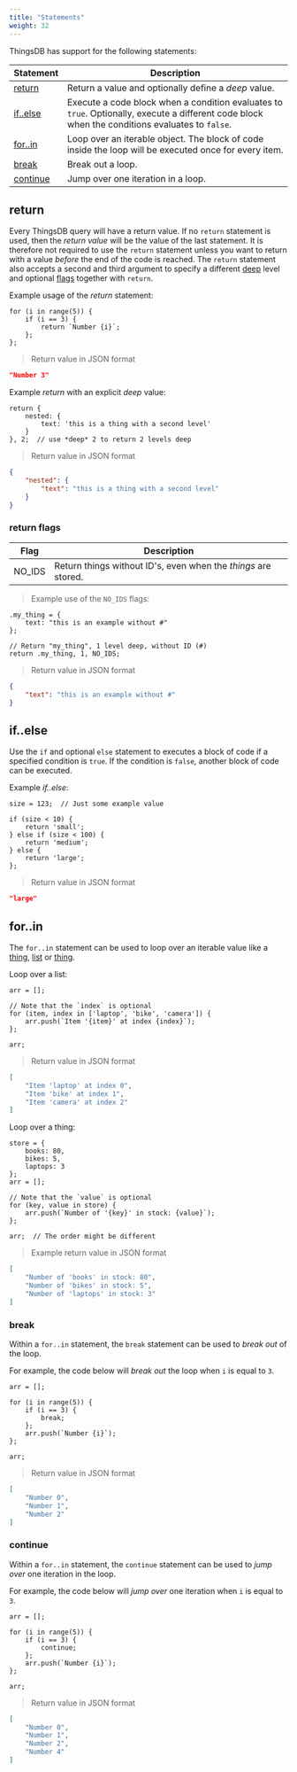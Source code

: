 ```yaml
---
title: "Statements"
weight: 32
---
```


ThingsDB has support for the following statements:

Statement  | Description
---------- | -----------
[return](#return)     | Return a value and optionally define a *deep* value.
[if..else](#ifelse)   | Execute a code block when a condition evaluates to `true`. Optionally, execute a different code block when the conditions evaluates to `false`.
[for..in](#forin)     | Loop over an iterable object. The block of code inside the loop will be executed once for every item.
[break](#break)       | Break out a loop.
[continue](#continue) | Jump over one iteration in a loop.


## return

Every ThingsDB query will have a return value. If no `return` statement is used, then the *return value* will be the value of the last statement.
It is therefore not required to use the `return` statement unless you want to return with a value *before* the end of the code is reached. The `return` statement also accepts a second and third argument to specify a different [deep](../../collection-api/deep) level and optional [flags](#return-flags) together with `return`.

Example usage of the *return* statement:

```thingsdb,json_response
for (i in range(5)) {
    if (i == 3) {
        return `Number {i}`;
    };
};
```

> Return value in JSON format

```json
"Number 3"
```

Example *return* with an explicit *deep* value:

```thingsdb,json_response
return {
    nested: {
        text: 'this is a thing with a second level'
    }
}, 2;  // use *deep* 2 to return 2 levels deep
```

> Return value in JSON format

```json
{
    "nested": {
        "text": "this is a thing with a second level"
    }
}
```

### return flags

Flag   | Description
------ | -----------
NO_IDS | Return things without ID's, even when the _things_ are stored.

> Example use of the `NO_IDS` flags:

```thingsdb,json_response
.my_thing = {
    text: "this is an example without #"
};

// Return "my_thing", 1 level deep, without ID (#)
return .my_thing, 1, NO_IDS;
```

> Return value in JSON format

```json
{
    "text": "this is an example without #"
}
```

## if..else

Use the `if` and optional `else` statement to executes a block of code if a specified condition is `true`. If the condition is `false`, another block of code can be executed.

Example *if..else*:

```thingsdb,json_response
size = 123;  // Just some example value

if (size < 10) {
    return 'small';
} else if (size < 100) {
    return 'medium';
} else {
    return 'large';
};
```

> Return value in JSON format

```json
"large"
```

## for..in

The `for..in` statement can be used to loop over an iterable value like a [thing](../../data-types/thing), [list](../../data-types/list) or [thing](../../data-types/set).

Loop over a list:

```thingsdb,json_response
arr = [];

// Note that the `index` is optional
for (item, index in ['laptop', 'bike', 'camera']) {
    arr.push(`Item '{item}' at index {index}`);
};

arr;
```

> Return value in JSON format

```json
[
    "Item 'laptop' at index 0",
    "Item 'bike' at index 1",
    "Item 'camera' at index 2"
]
```

Loop over a thing:

```thingsdb,json_response
store = {
    books: 80,
    bikes: 5,
    laptops: 3
};
arr = [];

// Note that the `value` is optional
for (key, value in store) {
    arr.push(`Number of '{key}' in stock: {value}`);
};

arr;  // The order might be different
```

> Example return value in JSON format

```json
[
    "Number of 'books' in stock: 80",
    "Number of 'bikes' in stock: 5",
    "Number of 'laptops' in stock: 3"
]
```

### break

Within a `for..in` statement, the `break` statement can be used to *break out* of the loop.

For example, the code below will *break out* the loop when `i` is equal to `3`.

```thingsdb,json_response
arr = [];

for (i in range(5)) {
    if (i == 3) {
        break;
    };
    arr.push(`Number {i}`);
};

arr;
```

> Return value in JSON format

```json
[
    "Number 0",
    "Number 1",
    "Number 2"
]
```

### continue

Within a `for..in` statement, the `continue` statement can be used to *jump over* one iteration in the loop.

For example, the code below will *jump over* one iteration when `i` is equal to `3`.

```thingsdb,json_response
arr = [];

for (i in range(5)) {
    if (i == 3) {
        continue;
    };
    arr.push(`Number {i}`);
};

arr;
```

> Return value in JSON format

```json
[
    "Number 0",
    "Number 1",
    "Number 2",
    "Number 4"
]
```